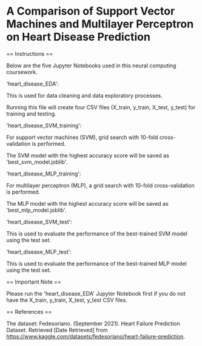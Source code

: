 # A Comparison of Support Vector Machines and Multilayer Perceptron on Heart Disease Prediction
== Instructions ==

Below are the five Jupyter Notebooks used in this neural computing coursework.

'heart_disease_EDA':

This is used for data cleaning and data exploratory processes.

Running this file will create four CSV files (X_train, y_train, X_test, y_test) for training and testing. 

'heart_disease_SVM_training':

For support vector machines (SVM), grid search with 10-fold cross-validation is performed. 

The SVM model with the highest accuracy score will be saved as 'best_svm_model.joblib'. 

'heart_disease_MLP_training':

For multilayer perceptron (MLP), a grid search with 10-fold cross-validation is performed. 

The MLP model with the highest accuracy score will be saved as 'best_mlp_model.joblib'. 

'heart_disease_SVM_test':

This is used to evaluate the performance of the best-trained SVM model using the test set.

'heart_disease_MLP_test':

This is used to evaluate the performance of the best-trained MLP model using the test set.

== Important Note ==

Please run the 'heart_disease_EDA' Jupyter Notebook first if you do not have the X_train, y_train, X_test, y_test CSV files.  

== References ==

The dataset: Fedesoriano. (September 2021). Heart Failure Prediction Dataset. Retrieved [Date Retrieved] from 
https://www.kaggle.com/datasets/fedesoriano/heart-failure-prediction.
